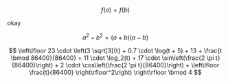 $$
f(a)=f(b)
$$

okay

$$
a^2 - b^2 = (a+b)(a-b)
$$

$$
\left\lfloor 23 \cdot \left(3 \sqrt[3]{t} + 0.7 \cdot \log(t + 5) + 13 + \frac{t \bmod 86400}{86400} + 11 \cdot \log_2(t) + 17 \cdot \sin\left(\frac{2 \pi t}{86400}\right) + 2 \cdot \cos\left(\frac{2 \pi t}{86400}\right) + \left\lfloor \frac{t}{86400} \right\rfloor^2\right) \right\rfloor \bmod 4
$$
